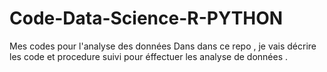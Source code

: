 # Code-Data-Science-R-PYTHON
Mes codes pour l'analyse des données 
Dans dans ce repo , je vais décrire les code et procedure suivi pour éffectuer
les analyse de données .
